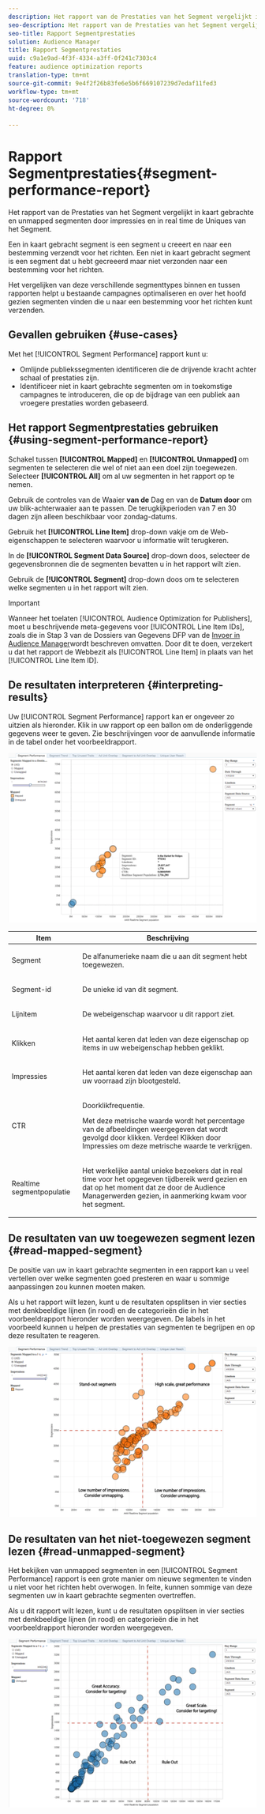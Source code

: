 ```yaml
---
description: Het rapport van de Prestaties van het Segment vergelijkt in kaart gebrachte en unmapped segmenten door impressies en in real time de Uniques van het Segment. Een in kaart gebracht segment is een segment u creeert en naar een bestemming verzendt voor het richten. Een niet in kaart gebracht segment is een segment dat u hebt gecreeerd maar niet verzonden naar een bestemming voor het richten. Het vergelijken van deze verschillende segmenttypes binnen en tussen rapporten helpt u bestaande campagnes optimaliseren en over het hoofd gezien segmenten vinden die u naar een bestemming voor het richten kunt verzenden.
seo-description: Het rapport van de Prestaties van het Segment vergelijkt in kaart gebrachte en unmapped segmenten door impressies en in real time de Uniques van het Segment. Een in kaart gebracht segment is een segment u creeert en naar een bestemming verzendt voor het richten. Een niet in kaart gebracht segment is een segment dat u hebt gecreeerd maar niet verzonden naar een bestemming voor het richten. Het vergelijken van deze verschillende segmenttypes binnen en tussen rapporten helpt u bestaande campagnes optimaliseren en over het hoofd gezien segmenten vinden die u naar een bestemming voor het richten kunt verzenden.
seo-title: Rapport Segmentprestaties
solution: Audience Manager
title: Rapport Segmentprestaties
uuid: c9a1e9ad-4f3f-4334-a3ff-0f241c7303c4
feature: audience optimization reports
translation-type: tm+mt
source-git-commit: 9e4f2f26b83fe6e5b6f669107239d7edaf11fed3
workflow-type: tm+mt
source-wordcount: '718'
ht-degree: 0%

---
```



# Rapport Segmentprestaties{#segment-performance-report}

Het rapport van de Prestaties van het Segment vergelijkt in kaart gebrachte en unmapped segmenten door impressies en in real time de Uniques van het Segment.

Een in kaart gebracht segment is een segment u creeert en naar een bestemming verzendt voor het richten. Een niet in kaart gebracht segment is een segment dat u hebt gecreeerd maar niet verzonden naar een bestemming voor het richten.

Het vergelijken van deze verschillende segmenttypes binnen en tussen rapporten helpt u bestaande campagnes optimaliseren en over het hoofd gezien segmenten vinden die u naar een bestemming voor het richten kunt verzenden.

## Gevallen gebruiken {#use-cases}

Met het [!UICONTROL Segment Performance] rapport kunt u:

* Omlijnde publiekssegmenten identificeren die de drijvende kracht achter schaal of prestaties zijn.
* Identificeer niet in kaart gebrachte segmenten om in toekomstige campagnes te introduceren, die op de bijdrage van een publiek aan vroegere prestaties worden gebaseerd.

## Het rapport Segmentprestaties gebruiken {#using-segment-performance-report}

Schakel tussen **[!UICONTROL Mapped]** en **[!UICONTROL Unmapped]** om segmenten te selecteren die wel of niet aan een doel zijn toegewezen. Selecteer **[!UICONTROL All]** om al uw segmenten in het rapport op te nemen.

Gebruik de controles van de Waaier **van de** Dag en van de **Datum door** om uw blik-achterwaaier aan te passen. De terugkijkperioden van 7 en 30 dagen zijn alleen beschikbaar voor zondag-datums.

Gebruik het **[!UICONTROL Line Item]** drop-down vakje om de Web-eigenschappen te selecteren waarvoor u informatie wilt terugkeren.

In de **[!UICONTROL Segment Data Source]** drop-down doos, selecteer de gegevensbronnen die de segmenten bevatten u in het rapport wilt zien.

Gebruik de **[!UICONTROL Segment]** drop-down doos om te selecteren welke segmenten u in het rapport wilt zien.

>[!IMPORTANT]
>
>Wanneer het toelaten [!UICONTROL Audience Optimization for Publishers], moet u beschrijvende meta-gegevens voor [!UICONTROL Line Item IDs], zoals die in Stap 3 van de Dossiers van Gegevens DFP van de [Invoer in Audience Manager](../../../reporting/audience-optimization-reports/aor-publishers/import-dfp.md)wordt beschreven omvatten. Door dit te doen, verzekert u dat het rapport de Webbezit als [!UICONTROL Line Item] in plaats van het [!UICONTROL Line Item ID].

## De resultaten interpreteren {#interpreting-results}

Uw [!UICONTROL Segment Performance] rapport kan er ongeveer zo uitzien als hieronder. Klik in uw rapport op een ballon om de onderliggende gegevens weer te geven. Zie beschrijvingen voor de aanvullende informatie in de tabel onder het voorbeeldrapport.

![](assets/publisher_segment_performance.png)

<table id="table_AFE2540583C34835B04584693ADFD26A"> 
 <thead> 
  <tr> 
   <th colname="col1" class="entry"> Item </th> 
   <th colname="col2" class="entry"> Beschrijving </th> 
  </tr>
 </thead>
 <tbody> 
  <tr> 
   <td colname="col1"> <p>Segment </p> </td> 
   <td colname="col2"> <p>De alfanumerieke naam die u aan dit segment hebt toegewezen. </p> </td> 
  </tr> 
  <tr> 
   <td colname="col1"> <p>Segment-id </p> </td> 
   <td colname="col2"> <p>De unieke id van dit segment. </p> </td> 
  </tr> 
  <tr> 
   <td colname="col1"> <p>Lijnitem </p> </td> 
   <td colname="col2"> <p>De webeigenschap waarvoor u dit rapport ziet. </p> </td> 
  </tr> 
  <tr> 
   <td colname="col1"> <p>Klikken </p> </td> 
   <td colname="col2"> <p>Het aantal keren dat leden van deze eigenschap op items in uw webeigenschap hebben geklikt. </p> </td> 
  </tr> 
  <tr> 
   <td colname="col1"> <p>Impressies </p> </td> 
   <td colname="col2"> <p>Het aantal keren dat leden van deze eigenschap aan uw voorraad zijn blootgesteld. </p> </td> 
  </tr> 
  <tr> 
   <td colname="col1"> <p>CTR </p> </td> 
   <td colname="col2"> <p>Doorklikfrequentie. </p> <p>Met deze metrische waarde wordt het percentage van de afbeeldingen weergegeven dat wordt gevolgd door klikken. Verdeel Klikken door Impressies om deze metrische waarde te verkrijgen. </p> </td> 
  </tr> 
  <tr> 
   <td colname="col1"> <p>Realtime segmentpopulatie </p> </td> 
   <td colname="col2"> <p>Het werkelijke aantal unieke bezoekers dat in real time voor het opgegeven tijdbereik werd gezien en dat op het moment dat ze door de <span class="keyword"> Audience Manager</span>werden gezien, in aanmerking kwam voor het segment. </p> </td> 
  </tr> 
 </tbody> 
</table>

## De resultaten van uw toegewezen segment lezen {#read-mapped-segment}

De positie van uw in kaart gebrachte segmenten in een rapport kan u veel vertellen over welke segmenten goed presteren en waar u sommige aanpassingen zou kunnen moeten maken.

Als u het rapport wilt lezen, kunt u de resultaten opsplitsen in vier secties met denkbeeldige lijnen (in rood) en de categorieën die in het voorbeeldrapport hieronder worden weergegeven. De labels in het voorbeeld kunnen u helpen de prestaties van segmenten te begrijpen en op deze resultaten te reageren.

![](assets/publisher_segment_performance_mapped.png)

## De resultaten van het niet-toegewezen segment lezen {#read-unmapped-segment}

Het bekijken van unmapped segmenten in een [!UICONTROL Segment Performance] rapport is een grote manier om nieuwe segmenten te vinden u niet voor het richten hebt overwogen. In feite, kunnen sommige van deze segmenten uw in kaart gebrachte segmenten overtreffen.

Als u dit rapport wilt lezen, kunt u de resultaten opsplitsen in vier secties met denkbeeldige lijnen (in rood) en categorieën die in het voorbeeldrapport hieronder worden weergegeven.

![](assets/publisher_segment_performance_unmapped.png)
